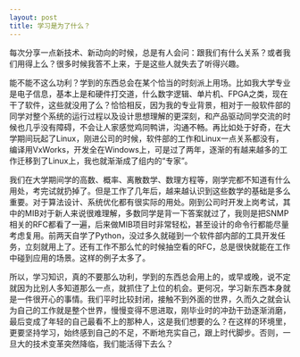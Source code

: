 ```yaml
---
layout: post
title: 学习是为了什么？
---
```


每次分享一点新技术、新动向的时候，总是有人会问：跟我们有什么关系？或者我们用得上么？很多时候我答不上来，于是这些人就失去了听得兴趣。

能不能不这么功利？学到的东西总会在某个恰当的时刻派上用场。比如我大学专业是电子信息，基本上是和硬件打交道，什么数字逻辑、单片机、FPGA之类，现在干了软件，这些就没用了么？恰恰相反，因为我的专业背景，相对于一般软件部的同学对整个系统的运行过程以及设计思想理解的更深刻，和产品驱动同学交流的时候也几乎没有障碍，不会让人家感觉鸡同鸭讲，沟通不畅。再比如处于好奇，在大学期间玩起了Linux，刚进公司的时候，软件部的工作和Linux一点关系都没有，编译用VxWorks，开发全在Windows上，可是过了两年，逐渐的有越来越多的工作迁移到了Linux上，我也就渐渐成了组内的“专家”。

我们在大学期间学的高数、概率、离散数学、数理方程等，刚学完都不知道有什么用处，考完试就扔掉了。但是工作了几年后，越来越认识到这些数学的基础是多么重要。对于算法设计、系统优化都有很实际的用处。刚到公司时开发上岗考试，其中的MIB对于新人来说很难理解，多数同学是背一下答案就过了，我则是把SNMP相关的RFC都看了一遍，后来做MIB项目时非常轻松，甚至设计的命令行都能尽量考虑复用。前两天自学了Python，没过多久就碰到一个软件部内部的工具开发任务，立刻就用上了。还有工作不那么忙的时候抽空看的RFC，总是很快就能在工作中碰到应用的场景。这样的例子太多了。

所以，学习知识，真的不要那么功利，学到的东西总会用上的，或早或晚，说不定就因为比别人多知道那么一点，就抓住了上位的机会。更何况，学习新东西本身就是一件很开心的事情。我们平时比较封闭，接触不到外面的世界，久而久之就会认为自己的工作就是整个世界，慢慢变得不思进取，刚毕业时的冲劲干劲逐渐消磨，最后变成了年轻的自己最看不上的那种人，这是我们想要的么？在这样的环境里，更要坚持学习，始终感到自己的不足，不断地充实自己，跟上时代脚步。否则，一旦大的技术变革突然降临，我们能活得下去么？
